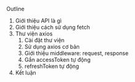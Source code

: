 Outline

1. Giới thiệu API là gì
2. Giới thiệu cách sử dụng fetch
3. Thư viện axios
    1. Cài đặt thư viện
    2. Sử dụng axios cơ bản
    3. Giới thiệu middleware: request, response
    4. Gắn accessToken tự động
    5. refreshToken tự động
4. Kết luận